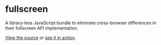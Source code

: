 fullscreen
======

A library-less JavaScript bundle to eliminate cross-browser differences in their fullscreen API implementation.

[View the source](https://github.com/davidfmiller/rmr-fullscreen/blob/master/src/scripts/rmr-fullscreen.js) or [see it in action](http://davidfmiller.github.io/rmr-fullscreen/).
